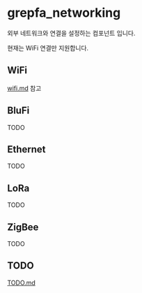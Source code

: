 # grepfa_networking
외부 네트워크와 연결을 설정하는 컴포넌트 입니다.

현재는 WiFi 연결만 지원합니다.

## WiFi
[wifi.md](./wifi.md) 참고

## BluFi
TODO

## Ethernet
TODO

## LoRa
TODO

## ZigBee
TODO

## TODO
[TODO.md](./TODO.md)